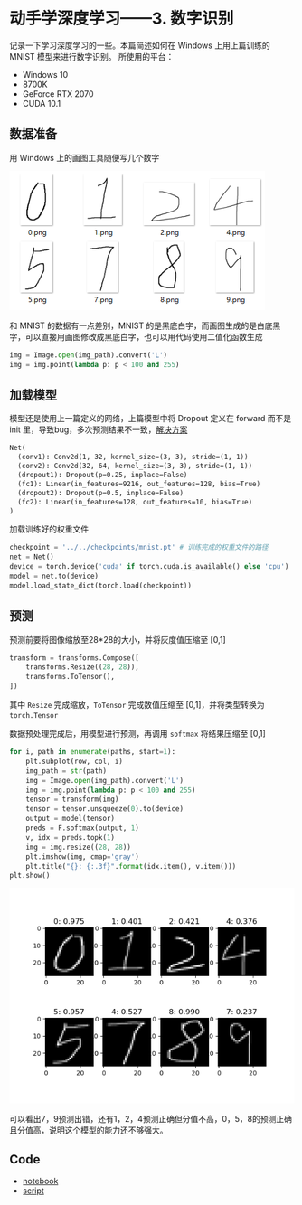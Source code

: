 # 动手学深度学习——3. 数字识别

记录一下学习深度学习的一些。本篇简述如何在 Windows 上用上篇训练的 MNIST 模型来进行数字识别。
所使用的平台：

- Windows 10
- 8700K
- GeForce RTX 2070
- CUDA 10.1

## 数据准备

用 Windows 上的画图工具随便写几个数字

![digital number](../pics/3/1.png)

和 MNIST 的数据有一点差别，MNIST 的是黑底白字，而画图生成的是白底黑字，可以直接用画图修改成黑底白字，也可以用代码使用二值化函数生成

```python
img = Image.open(img_path).convert('L')
img = img.point(lambda p: p < 100 and 255)
```

## 加载模型

模型还是使用上一篇定义的网络，上篇模型中将 Dropout 定义在 forward 而不是 init 里，导致bug，多次预测结果不一致，[解决方案](https://stackoverflow.com/questions/53879727/pytorch-how-to-deactivate-dropout-in-evaluation-mode)

```shell
Net(
  (conv1): Conv2d(1, 32, kernel_size=(3, 3), stride=(1, 1))
  (conv2): Conv2d(32, 64, kernel_size=(3, 3), stride=(1, 1))
  (dropout1): Dropout(p=0.25, inplace=False)
  (fc1): Linear(in_features=9216, out_features=128, bias=True)
  (dropout2): Dropout(p=0.5, inplace=False)
  (fc2): Linear(in_features=128, out_features=10, bias=True)
)
```

加载训练好的权重文件

```python
checkpoint = '../../checkpoints/mnist.pt' # 训练完成的权重文件的路径
net = Net()
device = torch.device('cuda' if torch.cuda.is_available() else 'cpu')
model = net.to(device)
model.load_state_dict(torch.load(checkpoint))
```

## 预测

预测前要将图像缩放至28*28的大小，并将灰度值压缩至 [0,1]

```python
transform = transforms.Compose([
	transforms.Resize((28, 28)),
    transforms.ToTensor(),
])
```

其中 `Resize` 完成缩放，`ToTensor` 完成数值压缩至 [0,1]，并将类型转换为 `torch.Tensor`

数据预处理完成后，用模型进行预测，再调用 `softmax` 将结果压缩至 [0,1]

```python
for i, path in enumerate(paths, start=1):
    plt.subplot(row, col, i)
    img_path = str(path)
    img = Image.open(img_path).convert('L')
    img = img.point(lambda p: p < 100 and 255)
    tensor = transform(img)
    tensor = tensor.unsqueeze(0).to(device)
    output = model(tensor)
    preds = F.softmax(output, 1)
    v, idx = preds.topk(1)
    img = img.resize((28, 28))
    plt.imshow(img, cmap='gray')
	plt.title("{}: {:.3f}".format(idx.item(), v.item()))
plt.show()
```

![result](../pics/3/2.png)

可以看出7，9预测出错，还有1，2，4预测正确但分值不高，0，5，8的预测正确且分值高，说明这个模型的能力还不够强大。

## Code

- [notebook](../code/3.DigitalRecognition/digital_recognition.ipynb)
- [script](../code/3.DigitalRecognition/digital_recognition.py)